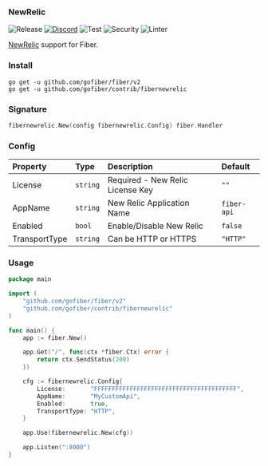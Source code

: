 ### NewRelic
![Release](https://img.shields.io/github/release/gofiber/contrib.svg)
[![Discord](https://img.shields.io/discord/704680098577514527?style=flat&label=%F0%9F%92%AC%20discord&color=00ACD7)](https://gofiber.io/discord)
![Test](https://github.com/gofiber/contrib/workflows/Tests/badge.svg)
![Security](https://github.com/gofiber/contrib/workflows/Security/badge.svg)
![Linter](https://github.com/gofiber/contrib/workflows/Linter/badge.svg)

[NewRelic](https://github.com/newrelic/go-agent) support for Fiber.

### Install

```
go get -u github.com/gofiber/fiber/v2
go get -u github.com/gofiber/contrib/fibernewrelic
```

### Signature

```go
fibernewrelic.New(config fibernewrelic.Config) fiber.Handler
```

### Config

| Property       | Type     | Description                      | Default     |
|:---------------|:---------|:---------------------------------|:------------|
| License        | `string` | Required - New Relic License Key | `""`        |
| AppName        | `string` | New Relic Application Name       | `fiber-api` |
| Enabled        | `bool`   | Enable/Disable New Relic         | `false`     |
| TransportType  | `string` | Can be HTTP or HTTPS             | `"HTTP"`    |

### Usage

```go
package main

import (
	"github.com/gofiber/fiber/v2"
	"github.com/gofiber/contrib/fibernewrelic"
)

func main() {
	app := fiber.New()

	app.Get("/", func(ctx *fiber.Ctx) error {
		return ctx.SendStatus(200)
	})

	cfg := fibernewrelic.Config{
		License:       "FFFFFFFFFFFFFFFFFFFFFFFFFFFFFFFFFFFFFFFF",
		AppName:       "MyCustomApi",
		Enabled:       true,
		TransportType: "HTTP",
	}

	app.Use(fibernewrelic.New(cfg))

	app.Listen(":8080")
}
```
